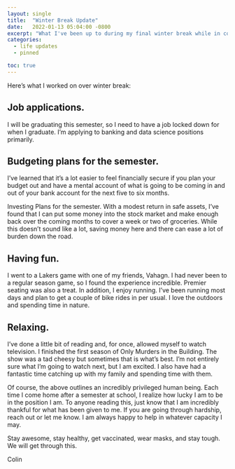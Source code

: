```yaml
---
layout: single
title:  "Winter Break Update"
date:   2022-01-13 05:04:00 -0800
excerpt: "What I've been up to during my final winter break while in college."
categories: 
  - life updates
  - pinned

toc: true
---
```



Here’s what I worked on over winter break: 

## Job applications. 
I will be graduating this semester, so I need to have a job locked down for when I graduate. I’m applying to banking and data science positions primarily. 

## Budgeting plans for the semester. 
I’ve learned that it’s a lot easier to feel financially secure if you plan your budget out and have a mental account of what is going to be coming in and out of your bank account for the next five to six months. 

Investing Plans for the semester. 
With a modest return in safe assets, I’ve found that I can put some money into the stock market and make enough back over the coming months to cover a week or two of groceries. While this doesn’t sound like a lot, saving money here and there can ease a lot of burden down the road. 

## Having fun. 
I went to a Lakers game with one of my friends, Vahagn. I had never been to a regular season game, so I found the experience incredible. Premier seating was also a treat. 
In addition, I enjoy running. I’ve been running most days and plan to get a couple of bike rides in per usual. I love the outdoors and spending time in nature. 

## Relaxing. 
I’ve done a little bit of reading and, for once, allowed myself to watch television. I finished the first season of Only Murders in the Building. The show was a tad cheesy but sometimes that is what’s best. I’m not entirely sure what I’m going to watch next, but I am excited. I also have had a fantastic time catching up with my family and spending time with them. 

Of course, the above outlines an incredibly privileged human being. Each time I come home after a semester at school, I realize how lucky I am to be in the position I am. To anyone reading this, just know that I am incredibly thankful for what has been given to me. If you are going through hardship, reach out or let me know. I am always happy to help in whatever capacity I may. 

Stay awesome, stay healthy, get vaccinated, wear masks, and stay tough. We will get through this. 

Colin 

